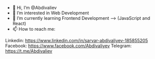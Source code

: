- 👋 Hi, I’m @Abdivaliev
- 👀 I’m interested in Web Development
- 🌱 I’m currently learning Frontend Development --> (JavaScript and React)
- 📫 How to reach me:

Linkedin: https://www.linkedin.com/in/sarvar-abdivaliyev-185855205
Facebook: https://www.facebook.com/Abdivaliyev
Telegram: https://t.me/Abdivaliev
